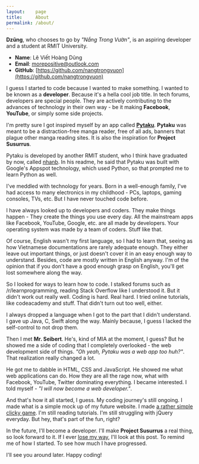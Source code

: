 ```yaml
---
layout:    page
title:     About
permalink: /about/
---
```



**Dzũng**, who chooses to go by *"Nắng Trong Vườn"*, is an aspiring developer and a student at RMIT University.

- **Name**: Lê Viết Hoàng Dũng
- **Email**:  morepositive@outlook.com
- **GitHub**: [https://github.com/nangtrongvuon](https://github.com/nangtrongvuon)

I guess I started to code because I wanted to make something. I wanted to be known as a **developer**. Because it's a hella cool job title. In tech forums, developers are special people. They are actively contributing to the advances of technology in their own way - be it making **Facebook**, **YouTube**, or simply some side projects.

I'm pretty sure I got inspired myself by an app called [**Pytaku**](https://pytaku.appspot.com). **Pytaku** was meant to be a distraction-free manga reader, free of all ads, banners that plague other manga reading sites. It is also the inspiration for **Project Susurrus**.

Pytaku is developed by another RMIT student, who I think have graduated by now, called [nhanb](https://github.com/nhanb). In his readme, he said that Pytaku was built with Google's Appspot technology, which used Python, so that prompted me to learn Python as well.

I've meddled with technology for years. Born in a well-enough family, I've had access to many electronics in my childhood - PCs, laptops, gaming consoles, TVs, etc. But I have never touched code before.

I have always looked up to developers and coders. They make things happen - They create the things you use every day. All the mainstream apps like Facebook, YouTube, Google, etc. are all made by developers. Your operating system was made by a team of coders. Stuff like that.

Of course, English wasn't my first language, so I had to learn that, seeing as how Vietnamese documentations are rarely adequate enough. They either leave out important things, or just doesn't cover it in an easy enough way to understand. Besides, code are mostly written in English anyway. I'm of the opinion that if you don't have a good enough grasp on English, you'll get lost somewhere along the way.

So I looked for ways to learn how to code. I stalked forums such as /r/learnprogramming, reading Stack Overflow like I understood it. But it didn't work out really well. Coding is hard. Real hard. I tried online tutorials, like codeacademy and stuff. That didn't turn out too well, either.

I always dropped a language when I got to the part that I didn't understand. I gave up Java, C, Swift along the way. Mainly because, I guess I lacked the self-control to not drop them.

Then I met **Mr. Seibert**. He's, kind of MIA at the moment, I guess? But he showed me a side of coding that I completely overlooked - the web development side of things. *"Oh yeah, Pytaku was a web app too huh?"*. That realization really changed a lot.

He got me to dabble in HTML, CSS and JavaScript. He showed me what web applications can do. How they are all the rage now, what with Facebook, YouTube, Twitter dominating everything. I became interested. I told myself - *"I will now become a web developer."*.

And that's how it all started, I guess. My coding journey's still ongoing. I made what is a simple mock up of my future website. I made [a rather simple clicky game](https://github.com/codyseibert/clickr). I'm still reading tutorials. I'm still struggling with jQuery everyday. But hey, that's part of the fun, right?

In the future, I'll become a developer. I'll make **Project Susurrus** a real thing, so look forward to it. If I ever [lose my way](https://youtu.be/rNo0EhDhpBE?t=60), I'll look at this post. To remind me of how I started. To see how much I have progressed.

I'll see you around later. Happy coding!
